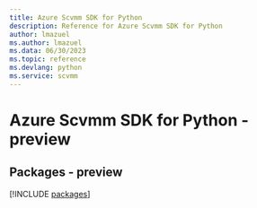 ```yaml
---
title: Azure Scvmm SDK for Python
description: Reference for Azure Scvmm SDK for Python
author: lmazuel
ms.author: lmazuel
ms.data: 06/30/2023
ms.topic: reference
ms.devlang: python
ms.service: scvmm
---
```

# Azure Scvmm SDK for Python - preview
## Packages - preview
[!INCLUDE [packages](scvmm-index.md)]